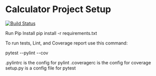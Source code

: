 # Calculator Project Setup
[![Build Status](https://app.travis-ci.com/DikshaAGowda/calc.svg?branch=master)](https://github.com/DikshaAGowda/calc)

Run Pip Install
pip install -r requirements.txt

To run tests, Lint, and Coverage report use this command:

pytest  --pylint --cov

.pylintrc is the config for pylint
.coveragerc is the config for coverage
setup.py is a config file for pytest
